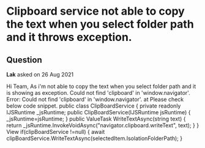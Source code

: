 # Clipboard service not able to copy the text when you select folder path and it throws exception.

## Question

**Lak** asked on 26 Aug 2021

Hi Team, As i'm not able to copy the text when you select folder path and it is showing as exception. Could not find 'clipboard' in 'window.navigator'. Error: Could not find 'clipboard' in 'window.navigator'. at Please check below code snippet. public class ClipBoardService { private readonly IJSRuntime _jsRuntime; public ClipBoardService(IJSRuntime jsRuntime) { _jsRuntime=jsRuntime; } public ValueTask WriteTextAsync(string text) { return _jsRuntime.InvokeVoidAsync("navigator.clipboard.writeText", text); } } <GridCommandButton Command="View" OnClick="@CopySelectedItemClicked" Title="Click to view folder containing this file">View</GridCommandButton> if(clipBoardService !=null) { await clipBoardService.WriteTextAsync(selectedItem.IsolationFolderPath); }
